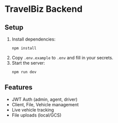 # TravelBiz Backend

## Setup

1. Install dependencies:
   ```bash
   npm install
   ```
2. Copy `.env.example` to `.env` and fill in your secrets.
3. Start the server:
   ```bash
   npm run dev
   ```

## Features
- JWT Auth (admin, agent, driver)
- Client, File, Vehicle management
- Live vehicle tracking
- File uploads (local/GCS) 